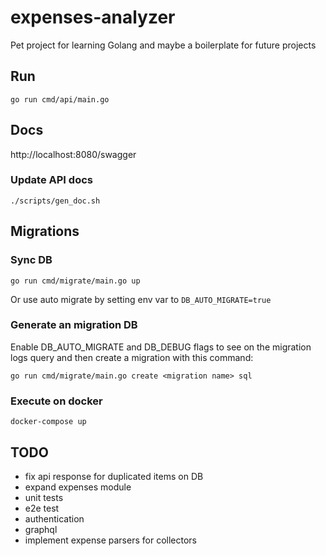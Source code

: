 # expenses-analyzer

Pet project for learning Golang and maybe a boilerplate for future projects

## Run
```shell
go run cmd/api/main.go
```

## Docs
http://localhost:8080/swagger
### Update API docs
```shell
./scripts/gen_doc.sh
```

## Migrations
### Sync DB
```shell
go run cmd/migrate/main.go up
```
Or use auto migrate by setting env var to `DB_AUTO_MIGRATE=true`

### Generate an migration DB
Enable DB_AUTO_MIGRATE and DB_DEBUG flags to see on the migration logs query and then create a migration with this command:
```shell
go run cmd/migrate/main.go create <migration name> sql
```
### Execute on docker
```shell
docker-compose up
```

## TODO
* fix api response for duplicated items on DB
* expand expenses module
* unit tests
* e2e test
* authentication
* graphql
* implement expense parsers for collectors
